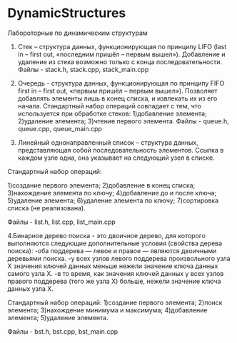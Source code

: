 # DynamicStructures
Лабороторные по динамическим структурам


1.	Стек – структура данных, функционирующая по принципу LIFO 
(last in – first out, «последним пришёл – первым вышел»). Добавление и удаление из стека возможно только с конца последовательности.
Файлы - stack.h, stack.cpp, stack_main.cpp

2.  Очередь - структура данных, функционирующая по принципу FIFO
first in – first out, «первым пришёл – первым вышел»). Позволяет добавлять элементы лишь в конец списка, и извлекать их из его начала.
Стандартный набор операций совпадает с тем, что используется при обработке стеков:
1)добавление элемента;
2)удаление элемента;
3)чтение первого элемента.
Файлы - queue.h, queue.cpp, queue_main.cpp

3.	Линейный однонаправленный список – структура данных, представляющая собой последовательность элементов. Ссылка в каждом узле одна, она указывает на следующий узел в списке.

Стандартный набор операций:

  1)создание первого элемента;
  2)добавление в конец списка;
  3)нахождение элемента по ключу;
  4)добавление до и после ключа;
  5)удаление элемента;
  6)удаление элемента по ключу;
  7)сортировка списка (не реализована).

Файлы - list.h, list.cpp, list_main.cpp

4.Бинарное дерево поиска - это двоичное дерево, для которого выполняются следующие дополнительные условия (свойства дерева поиска):
-оба поддерева — левое и правое — являются двоичными деревьями поиска.
-у всех узлов левого поддерева произвольного узла X значения ключей данных меньше нежели значение ключа данных самого узла X.
-в то время, как значения ключей данных у всех узлов правого поддерева (того же узла X) больше, нежели значение ключа данных узла X.

Стандартный набор операций:
1)создание первого элемента;
2)поиск элемента;
3)нахождение минимума и максимума;
4)добавление элемента;
5)удаление элемента.

Файлы - bst.h, bst.cpp, bst_main.cpp
